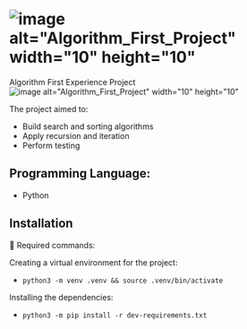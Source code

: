 # ![image alt="Algorithm_First_Project" width="10" height="10"](https://github.com/yuzomatoba/algorithm/assets/108953241/47cf5447-01c0-4c59-bce9-3e032560a256)
Algorithm First Experience Project![image alt="Algorithm_First_Project" width="10" height="10"](https://github.com/yuzomatoba/algorithm/assets/108953241/a38358a3-ddb2-45fa-83d3-9e0442440ef7)




The project aimed to:
- Build search and sorting algorithms
- Apply recursion and iteration
- Perform testing

## Programming Language:
- Python


## Installation

🤖 Required commands:

Creating a virtual environment for the project:

* `python3 -m venv .venv && source .venv/bin/activate`

Installing the dependencies:

* `python3 -m pip install -r dev-requirements.txt`
